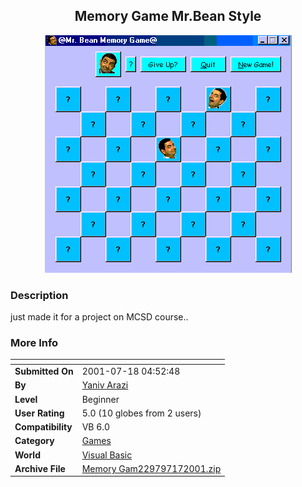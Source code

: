 ﻿<div align="center">

## Memory Game Mr\.Bean Style

<img src="PIC20017172220256923.gif">
</div>

### Description

just made it for a project on MCSD course..
 
### More Info
 


<span>             |<span>
---                |---
**Submitted On**   |2001-07-18 04:52:48
**By**             |[Yaniv Arazi](https://github.com/Planet-Source-Code/PSCIndex/blob/master/ByAuthor/yaniv-arazi.md)
**Level**          |Beginner
**User Rating**    |5.0 (10 globes from 2 users)
**Compatibility**  |VB 6\.0
**Category**       |[Games](https://github.com/Planet-Source-Code/PSCIndex/blob/master/ByCategory/games__1-38.md)
**World**          |[Visual Basic](https://github.com/Planet-Source-Code/PSCIndex/blob/master/ByWorld/visual-basic.md)
**Archive File**   |[Memory Gam229797172001\.zip](https://github.com/Planet-Source-Code/yaniv-arazi-memory-game-mr-bean-style__1-25145/archive/master.zip)








